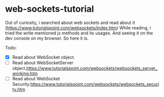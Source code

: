 # web-sockets-tutorial
Out of curiosity, i searched about web sockets and read about it (https://www.tutorialspoint.com/websockets/index.htm) 
While reading, i tried the write mentioned js methods and its usages. And seeing it on the dev console on my browser. So here it is. 

Todo: 
- [x] Read about WebSocket object. 
- [ ] Read about WebSocketServer object.https://www.tutorialspoint.com/websockets/websockets_server_working.htm
- [ ] Read about WebSocket Security.https://www.tutorialspoint.com/websockets/websockets_security.htm

